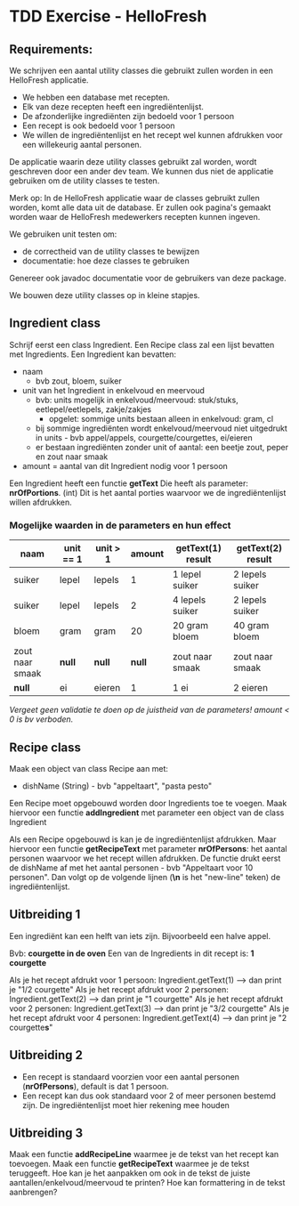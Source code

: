 # TDD Exercise - HelloFresh

## Requirements:

We schrijven een aantal utility classes die gebruikt zullen worden in een HelloFresh applicatie.

* We hebben een database met recepten.
* Elk van deze recepten heeft een ingrediëntenlijst.
* De afzonderlijke ingrediënten zijn bedoeld voor 1 persoon
* Een recept is ook bedoeld voor 1 persoon
* We willen de ingrediëntenlijst en het recept wel kunnen afdrukken voor een willekeurig aantal personen.

De applicatie waarin deze utility classes gebruikt zal worden, wordt geschreven door een ander dev team. We kunnen dus
niet de applicatie gebruiken om de utility classes te testen.

Merk op: In de HelloFresh applicatie waar de classes gebruikt zullen worden, komt alle data uit de database.
Er zullen ook pagina's gemaakt worden waar de HelloFresh medewerkers recepten kunnen ingeven.   

We gebruiken unit testen om:

* de correctheid van de utility classes te bewijzen
* documentatie: hoe deze classes te gebruiken

Genereer ook javadoc documentatie voor de gebruikers van deze package.

We bouwen deze utility classes op in kleine stapjes.

## Ingredient class

Schrijf eerst een class Ingredient. Een Recipe class zal een lijst bevatten met Ingredients. Een Ingredient kan
bevatten:

* naam
  * bvb zout, bloem, suiker
* unit van het Ingredient in enkelvoud en meervoud
  * bvb: units mogelijk in enkelvoud/meervoud: stuk/stuks, eetlepel/eetlepels, zakje/zakjes
    * opgelet: sommige units bestaan alleen in enkelvoud: gram, cl
  * bij sommige ingrediënten wordt enkelvoud/meervoud niet uitgedrukt in units - bvb appel/appels,
    courgette/courgettes, ei/eieren
  * er bestaan ingrediënten zonder unit of aantal: een beetje zout, peper en zout naar smaak
* amount = aantal van dit Ingredient nodig voor 1 persoon

Een Ingredient heeft een functie **getText**
Die heeft als parameter: **nrOfPortions**. (int)
Dit is het aantal porties waarvoor we de ingrediëntenlijst willen afdrukken. 

### Mogelijke waarden in de parameters en hun effect

| naam            | unit == 1 | unit > 1 | amount   | getText(1) result | getText(2) result |
|-----------------|-----------|----------|----------|-------------------|-------------------|
| suiker          | lepel     | lepels   | 1        | 1 lepel suiker    | 2 lepels suiker   |
| suiker          | lepel     | lepels   | 2        | 4 lepels suiker   | 2 lepels suiker   |
| bloem           | gram      | gram     | 20       | 20 gram bloem     | 40 gram bloem     |
| zout naar smaak | **null**  | **null** | **null** | zout naar smaak   | zout naar smaak   |
| **null**        | ei        | eieren   | 1        | 1 ei              | 2 eieren          |

_Vergeet geen validatie te doen op de juistheid van de parameters! amount < 0 is bv verboden._

## Recipe class

Maak een object van class Recipe aan met: 
* dishName (String) - bvb "appeltaart", "pasta pesto" 

Een Recipe moet opgebouwd worden door Ingredients toe te voegen.
Maak hiervoor een functie **addIngredient** met parameter een object van de class Ingredient

Als een Recipe opgebouwd is kan je de ingrediëntenlijst afdrukken. 
Maar hiervoor een functie **getRecipeText** met parameter **nrOfPersons**: het aantal personen waarvoor we het recept willen afdrukken. 
De functie drukt eerst de dishName af met het aantal personen - bvb "Appeltaart voor 10 personen". 
Dan volgt op de volgende lijnen (**\n** is het "new-line" teken) de ingrediëntenlijst.

## Uitbreiding 1
Een ingrediënt kan een helft van iets zijn. Bijvoorbeeld een halve appel.  

Bvb: **courgette in de oven**
Een van de Ingredients in dit recept is: **1 courgette**

Als je het recept afdrukt voor 1 persoon: Ingredient.getText(1) --> dan print je "1/2 courgette"
Als je het recept afdrukt voor 2 personen: Ingredient.getText(2) --> dan print je "1 courgette"
Als je het recept afdrukt voor 2 personen: Ingredient.getText(3) --> dan print je "3/2 courgette"
Als je het recept afdrukt voor 4 personen: Ingredient.getText(4) --> dan print je "2 courgette**s**"

## Uitbreiding 2
* Een recept is standaard voorzien voor een aantal personen (**nrOfPersons**), default is dat 1 persoon.
* Een recept kan dus ook standaard voor 2 of meer personen bestemd zijn. De ingrediëntenlijst moet hier rekening mee houden

## Uitbreiding 3
Maak een functie **addRecipeLine** waarmee je de tekst van het recept kan toevoegen. 
Maak een functie **getRecipeText** waarmee je de tekst teruggeeft. 
Hoe kan je het aanpakken om ook in de tekst de juiste aantallen/enkelvoud/meervoud te printen? 
Hoe kan formattering in de tekst aanbrengen? 


